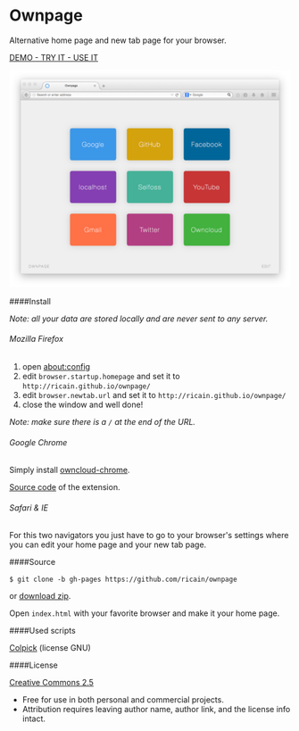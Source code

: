 # Ownpage

Alternative home page and new tab page for your browser.

[DEMO - TRY IT - USE IT](http://ricain.github.io/ownpage/)

![example](example.png)

####Install

*Note: all your data are stored locally and are never sent to any server.*

###### Mozilla Firefox

1. open [about:config](about:config)
2. edit `browser.startup.homepage` and set it to `http://ricain.github.io/ownpage/`
3. edit `browser.newtab.url` and set it to `http://ricain.github.io/ownpage/`
4. close the window and well done!

*Note: make sure there is a `/` at the end of the URL.*

###### Google Chrome

Simply install [owncloud-chrome](http://goo.gl/hb6333).

[Source code](https://github.com/ricain/ownpage-chrome) of the extension.

###### Safari & IE

For this two navigators you just have to go to your browser's settings where you can edit your home page and your new tab page.

####Source

```
$ git clone -b gh-pages https://github.com/ricain/ownpage
```
or [download zip](https://github.com/Ricain/ownpage/archive/gh-pages.zip).

Open `index.html` with your favorite browser and make it your home page.

####Used scripts

[Colpick](http://colpick.com) (license GNU)

####License

[Creative Commons 2.5](http://creativecommons.org/licenses/by/2.5/)

- Free for use in both personal and commercial projects.
- Attribution requires leaving author name, author link, and the license info intact.
